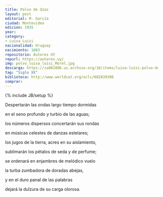 ```yaml
---
title: Polvo de días
layout: post
editorial: M. García
ciudad: Montevideo
edicion: 1935
year: 
category: 
- Luisa Luisi
nacionalidad: Uruguay
nacimiento: 1883
repositorio: Autores UY
repurl: https://autores.uy/
img: polvo_luisa_luisi_Morel.jpg
descarga: https://ia801806.us.archive.org/18/items/luisa-luisi-polvo-de-dias/Luisa%20Luisi%20-%20Polvo%20de%20dias.pdf
tag: "Siglo XX"
biblioteca: http://www.worldcat.org/oclc/682839308
comprar: 
---
```

{% include JB/setup %}

Despertarán las ondas largo tiempo dormidas
 
en el  seno profundo y  turbio de las aguas;
 
los números dispersos  concertarán sus rondas
 
en músicas celestes de danzas estelares;
 
los jugos de la tierra, acres en su aislamiento,
 
sublimarán los pétalos de  seda y de perfume;
 
se ordenará en enjambres de melódico vuelo
 
la turba zumbadora de doradas abejas,
 
y en el duro panal de las palabras 
 
dejará la dulzura de su carga olorosa.
